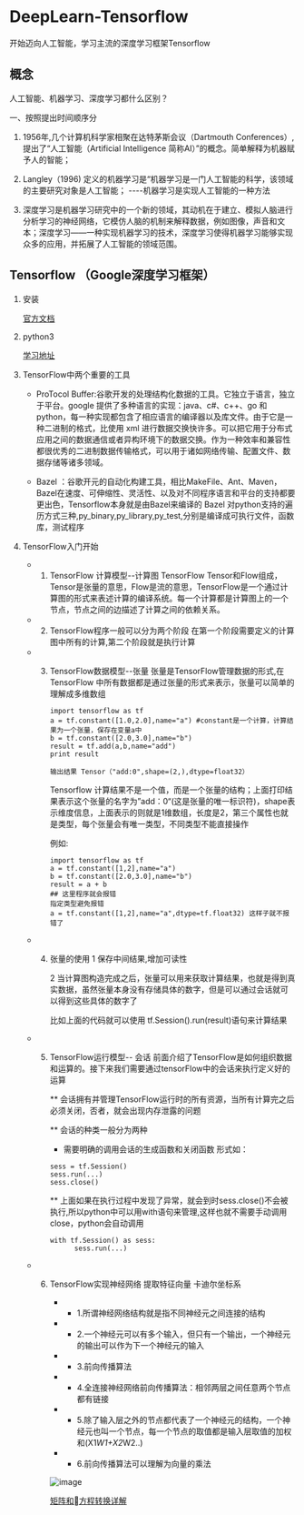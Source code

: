 # DeepLearn-Tensorflow
开始迈向人工智能，学习主流的深度学习框架Tensorflow

## 概念
人工智能、机器学习、深度学习都什么区别？

一、按照提出时间顺序分

1. 1956年,几个计算机科学家相聚在达特茅斯会议（Dartmouth Conferences）,提出了“人工智能（Artificial Intelligence 简称AI）”的概念。简单解释为机器赋予人的智能；

2. Langley（1996) 定义的机器学习是“机器学习是一门人工智能的科学，该领域的主要研究对象是人工智能；
----机器学习是实现人工智能的一种方法

3. 深度学习是机器学习研究中的一个新的领域，其动机在于建立、模拟人脑进行分析学习的神经网络，它模仿人脑的机制来解释数据，例如图像，声音和文本；深度学习——一种实现机器学习的技术，深度学习使得机器学习能够实现众多的应用，并拓展了人工智能的领域范围。

## Tensorflow （Google深度学习框架）
1. 安装

      [官方文档](https://www.tensorflow.org/install/)

2. python3

      [学习地址](http://www.runoob.com/python3/python3-tutorial.html)
3. TensorFlow中两个重要的工具

     - ProTocol Buffer:谷歌开发的处理结构化数据的工具。它独立于语言，独立于平台。google 提供了多种语言的实现：java、c#、c++、go 和 python，每一种实现都包含了相应语言的编译器以及库文件。由于它是一种二进制的格式，比使用 xml 进行数据交换快许多。可以把它用于分布式应用之间的数据通信或者异构环境下的数据交换。作为一种效率和兼容性都很优秀的二进制数据传输格式，可以用于诸如网络传输、配置文件、数据存储等诸多领域。

     - Bazel ：谷歌开元的自动化构建工具，相比MakeFile、Ant、Maven，Bazel在速度、可伸缩性、灵活性、以及对不同程序语言和平台的支持都要更出色，Tensorflow本身就是由Bazel来编译的
       Bazel 对python支持的遍历方式三种,py_binary,py_library,py_test,分别是编译成可执行文件，函数库，测试程序

4. TensorFlow入门开始
   - 1. TensorFlow 计算模型--计算图
        TensorFlow Tensor和Flow组成，Tensor是张量的意思，Flow是流的意思，TensorFlow是一个通过计算图的形式来表述计算的编译系统。每一个计算都是计算图上的一个节点，节点之间的边描述了计算之间的依赖关系。
         
   - 2. TensorFlow程序一般可以分为两个阶段
        在第一个阶段需要定义的计算图中所有的计算,第二个阶段就是执行计算
  
   - 3. TensorFlow数据模型--张量
        张量是TensorFlow管理数据的形式,在TensorFlow 中所有数据都是通过张量的形式来表示，张量可以简单的理解成多维数组
        
            import tensorflow as tf
            a = tf.constant([1.0,2.0],name="a") #constant是一个计算，计算结果为一个张量，保存在变量a中
            b = tf.constant([2.0,3.0],name="b")
            result = tf.add(a,b,name="add")
            print result

            输出结果 Tensor（"add:0",shape=(2,),dtype=float32）
           
           Tensorflow 计算结果不是一个值，而是一个张量的结构；上面打印结果表示这个张量的名字为”add：0“(这是张量的唯一标识符)，shape表示维度信息，上面表示的则就是1维数组，长度是2，第三个属性也就是类型，每个张量会有唯一类型，不同类型不能直接操作

           例如:

            import tensorflow as tf
            a = tf.constant([1,2],name="a")
            b = tf.constant([2.0,3.0],name="b")
            result = a + b
            ## 这里程序就会报错
            指定类型避免报错
            a = tf.constant([1,2],name="a",dtype=tf.float32) 这样子就不报错了

   - 4. 张量的使用
           1 保存中间结果,增加可读性
           
           2 当计算图构造完成之后，张量可以用来获取计算结果，也就是得到真实数据，虽然张量本身没有存储具体的数字，但是可以通过会话就可以得到这些具体的数字了
           

          比如上面的代码就可以使用 tf.Session().run(result)语句来计算结果
   - 5. TensorFlow运行模型-- 会话
         前面介绍了TensorFlow是如何组织数据和运算的。接下来我们需要通过tensorFlow中的会话来执行定义好的运算

         ** 会话拥有并管理TensorFlow运行时的所有资源，当所有计算完之后必须关闭，否者，就会出现内存泄露的问题

         ** 会话的种类一般分为两种
           - 需要明确的调用会话的生成函数和关闭函数
              形式如：

            sess = tf.Session()
            sess.run(...)
            sess.close()

           ** 上面如果在执行过程中发现了异常，就会到时sess.close()不会被执行,所以python中可以用with语句来管理,这样也就不需要手动调用close，python会自动调用

           
            with tf.Session() as sess:
                  sess.run(...)

   - 6. TensorFlow实现神经网络
           提取特征向量
           卡迪尔坐标系
           - - 1.所谓神经网络结构就是指不同神经元之间连接的结构
           - - 2.一个神经元可以有多个输入，但只有一个输出，一个神经元的输出可以作为下一个神经元的输入
           - - 3.前向传播算法
           - - 4.全连接神经网络前向传播算法：相邻两层之间任意两个节点都有链接
           - - 5.除了输入层之外的节点都代表了一个神经元的结构，一个神经元也叫一个节点，每一个节点的取值都是输入层取值的加权和(X1*W1+X2*W2..)
           - - 6.前向传播算法可以理解为向量的乘法
           
        ![image](https://github.com/UCodeUStory/DeepLearn-Tensorflow/blob/master/vector.png)
        
         [矩阵和方程转换详解](http://www.ruanyifeng.com/blog/2015/09/matrix-multiplication.html)
